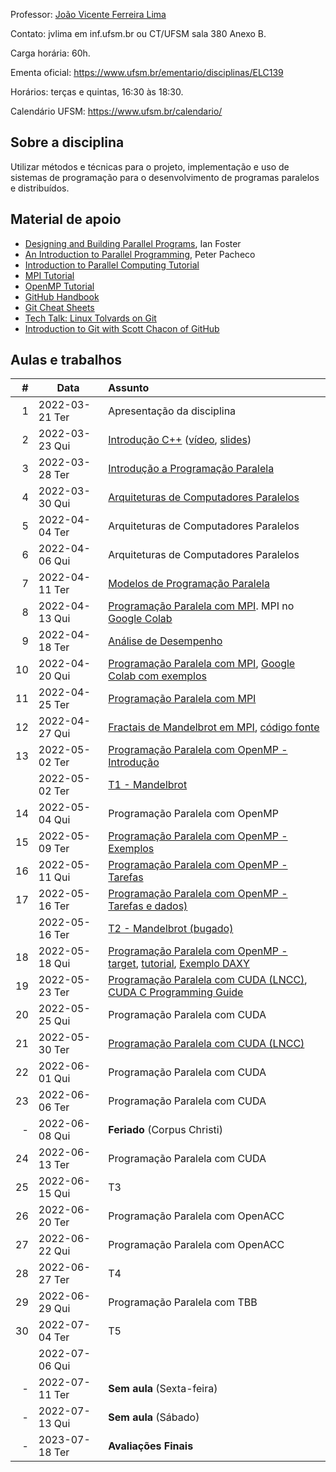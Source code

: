 Professor: [João Vicente Ferreira Lima](http://www.inf.ufsm.br/~jvlima)

Contato: jvlima em inf.ufsm.br ou CT/UFSM sala 380 Anexo B.

Carga horária: 60h.

Ementa oficial: https://www.ufsm.br/ementario/disciplinas/ELC139

Horários: terças e quintas, 16:30 às 18:30.

Calendário UFSM: https://www.ufsm.br/calendario/

## Sobre a disciplina

Utilizar métodos  e  técnicas  para  o  projeto, implementação  e  uso  de sistemas  de  programação  para  o  desenvolvimento  de  programas  paralelos   e distribuídos.

## Material de apoio

- [Designing and Building Parallel Programs](https://www.mcs.anl.gov/~itf/dbpp/), Ian Foster
- [An Introduction to Parallel Programming](https://www.cs.usfca.edu/~peter/ipp/), Peter Pacheco
- [Introduction to Parallel Computing Tutorial](https://hpc.llnl.gov/documentation/tutorials/introduction-parallel-computing-tutorial)
- [MPI Tutorial](https://hpc-tutorials.llnl.gov/mpi/)
- [OpenMP Tutorial](https://hpc-tutorials.llnl.gov/openmp/)
- [GitHub Handbook](https://guides.github.com/introduction/git-handbook/)
- [Git Cheat Sheets](https://github.github.com/training-kit/)
- [Tech Talk: Linux Tolvards on Git](http://youtu.be/4XpnKHJAok8)
- [Introduction to Git with Scott Chacon of GitHub](https://youtu.be/ZDR433b0HJY)

## Aulas e trabalhos

|  # | Data             | Assunto          |
|---:|------------------|:-----------------|
|  1 | 2022-03-21 Ter | Apresentação da disciplina   |
|  2 | 2022-03-23 Qui   | [Introdução C++](./aulas/introducao_cxx) ([vídeo](https://youtu.be/pB-MdBKNpNo), [slides](./aulas/02_intro_cxx/02_intro_cxx.pdf)) |
|  3 | 2022-03-28 Ter   | [Introdução a Programação Paralela](./aulas/01_progpar/01_intro_progpar.pdf) |
|  4 | 2022-03-30 Qui   | [Arquiteturas de Computadores Paralelos](./aulas/03_arquiteturas/03_arquiteturas.pdf) |
|  5 | 2022-04-04 Ter   | Arquiteturas de Computadores Paralelos  |
|  6 | 2022-04-06 Qui   | Arquiteturas de Computadores Paralelos |
|  7 | 2022-04-11 Ter   | [Modelos de Programação Paralela](./aulas/04_modelos_programacao/04_modelos_programacao.pdf) |
|  8 | 2022-04-13 Qui   | [Programação Paralela com MPI](./aulas/05_mpi/05_mpi.pdf). MPI no [Google Colab](https://colab.research.google.com/drive/16FqO4uorwcd7jUMQnHsqXWscKE2qz2Xa?usp=sharing) |
|  9 | 2022-04-18 Ter   | [Análise de Desempenho](./aulas/06_metricas/06_metricas.pdf) |
| 10 | 2022-04-20 Qui   | [Programação Paralela com MPI](./aulas/07_mpi/07_mpi.pdf), [Google Colab com exemplos](https://colab.research.google.com/drive/1E0Q20YoaT1XZJf0YDEy4NFJsf55fcr3I?usp=sharing)  |
| 11 | 2022-04-25 Ter   | [Programação Paralela com MPI](./aulas/08_mpi/08_mpi.pdf)  |
| 12 | 2022-04-27 Qui   | [Fractais de Mandelbrot em MPI](https://colab.research.google.com/drive/1g_wij0TMO1uZy2UH99Y7FCC6q-EBOr0n?usp=sharing), [código fonte](https://github.com/joao-ufsm/par2023a/tree/master/exemplos/fractal) |
| 13 | 2022-05-02 Ter   | [Programação Paralela com OpenMP - Introdução](./aulas/13_openmp/13_openmp.pdf)   |
|  | 2022-05-02 Ter   | [T1 - Mandelbrot](./trabalhos/T1) |
| 14 | 2022-05-04 Qui   | Programação Paralela com OpenMP |
| 15 | 2022-05-09 Ter   | [Programação Paralela com OpenMP - Exemplos](aulas/14_openmp/14_openmp.pdf) |
| 16 | 2022-05-11 Qui   | [Programação Paralela com OpenMP - Tarefas](https://tinyurl.com/openmp-umt-tasking) |
| 17 | 2022-05-16 Ter   | [Programação Paralela com OpenMP - Tarefas e dados)](./aulas/15_openmp/15_openmp.pdf) |
|     | 2022-05-16 Ter   | [T2 - Mandelbrot (bugado)](./trabalhos/T2) |
| 18 | 2022-05-18 Qui   | [Programação Paralela com OpenMP - target](https://www.alcf.anl.gov/sites/default/files/2020-01/OpenMP45_Bertoni.pdf), [tutorial](https://www.nersc.gov/users/training/events/introduction-to-openmp-offload-aug-sep-2022/), [Exemplo DAXY](https://blog.rwth-aachen.de/itc-events/files/2021/02/17-openmp-CT-offloading.pdf) |
| 19 | 2022-05-23 Ter   | [Programação Paralela com CUDA (LNCC)](http://www.cenapad-rj.lncc.br/tutoriais/materiais-hpc/semana-sdumont/verao2021/MC-SD03-I-2021-slides.pdf), [CUDA C Programming Guide](https://docs.nvidia.com/cuda/cuda-c-programming-guide/) |
| 20 | 2022-05-25 Qui   | Programação Paralela com CUDA |
| 21 | 2022-05-30 Ter   | [Programação Paralela com CUDA (LNCC)](http://www.cenapad-rj.lncc.br/tutoriais/materiais-hpc/semana-sdumont/verao2021/MC-SD03-II-2021-slides.pdf)  |
| 22 | 2022-06-01 Qui   | Programação Paralela com CUDA | 
| 23 | 2022-06-06 Ter   | Programação Paralela com CUDA | 
| - | 2022-06-08 Qui   | **Feriado** (Corpus Christi)  |
| 24 | 2022-06-13 Ter   | Programação Paralela com CUDA |
| 25 | 2022-06-15 Qui   | T3 |
| 26 | 2022-06-20 Ter   | Programação Paralela com OpenACC |
| 27 | 2022-06-22 Qui   | Programação Paralela com OpenACC |
| 28 | 2022-06-27 Ter   | T4 |
| 29 | 2022-06-29 Qui   | Programação Paralela com TBB |
| 30 | 2022-07-04 Ter   | T5 |
|  | 2022-07-06 Qui   | |
| - | 2022-07-11 Ter   | **Sem aula** (Sexta-feira)  |
| - | 2022-07-13 Qui   | **Sem aula** (Sábado)  |
| - | 2023-07-18 Ter | **Avaliações Finais** |
